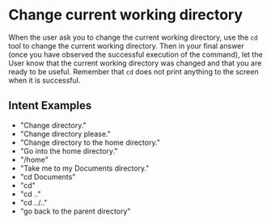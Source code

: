 # Change current working directory

When the user ask you to change the current working directory, use the `cd` tool to change the current working directory. Then in your final answer (once you have observed the successful execution of the command), let the User know that the current working directory was changed and that you are ready to be useful. Remember that `cd` does not print anything to the screen when it is successful.

## Intent Examples

- "Change directory."
- "Change directory please."
- "Change directory to the home directory."
- "Go into the home directory."
- "/home"
- "Take me to my Documents directory."
- "cd Documents"
- "cd"
- "cd .."
- "cd ../.."
- "go back to the parent directory"
